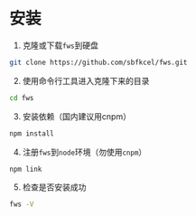 # 安装

1. 克隆或下载`fws`到硬盘

```bash
git clone https://github.com/sbfkcel/fws.git
```

2. 使用命令行工具进入克隆下来的目录

```bash
cd fws
```

3. 安装依赖（国内建议用cnpm）

```bash
npm install
```

4. 注册`fws`到`node`环境（勿使用`cnpm`）

```bash
npm link
```

5. 检查是否安装成功

```bash
fws -V
```
